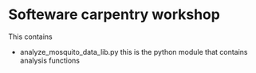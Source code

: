 Softeware carpentry workshop
============================

This contains

* analyze_mosquito_data_lib.py this is the python module that contains analysis functions
